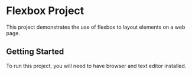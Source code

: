 # Flexbox Project

This project demonstrates the use of flexbox to layout elements on a web page.

## Getting Started

To run this project, you will need to have browser and text editor installed. 

